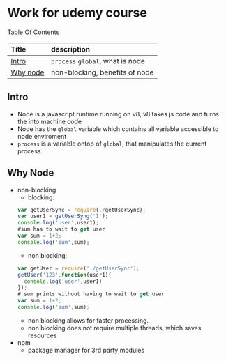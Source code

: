 # Work for udemy course

Table Of Contents

| Title           | description                      |
| :--------------- | :-------------------------------- |
| [Intro](#1)      | `process` `global`, what is node |
| [Why node](#2.5) | non-blocking, benefits of node   |




<h2 id="1">Intro</h2>

- Node is a javascript runtime running on v8, v8 takes js code and turns the into machine code
-  Node has the `global` variable which contains all variable accessible to node enviroment
- `process` is a variable ontop of `global`, that manipulates the current process

<h2 id="2.5">Why Node</h2>

- non-blocking
   - blocking:  
    ```javascript
    var getUserSync = require(./getUserSync);
    var user1 = getUserSyng('1');
    console.log('user',user1);
    #sum has to wait to get user
    var sum = 1+2;
    console.log('sum',sum);
    ```
    - non blocking:
    ```javascript
    var getUser = require('./getUserSync');
    getUser('123',function(user1){
      console.log('user',user1)
    });
    # sum prints without having to wait to get user
    var sum = 1+2;
    console.log('sum',sum);
    ```
    - non blocking allows for faster processing.
    - non blocking does not require multiple threads, which saves resources
- npm
  - package manager for 3rd party modules